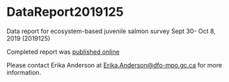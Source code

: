 # DataReport2019125
Data report for ecosystem-based juvenile salmon survey Sept 30- Oct 8, 2019 (2019125)

Completed report was [published online](https://waves-vagues.dfo-mpo.gc.ca/Library/40936739.pdf)

Please contact Erika Anderson at Erika.Anderson@dfo-mpo.gc.ca for more information.
